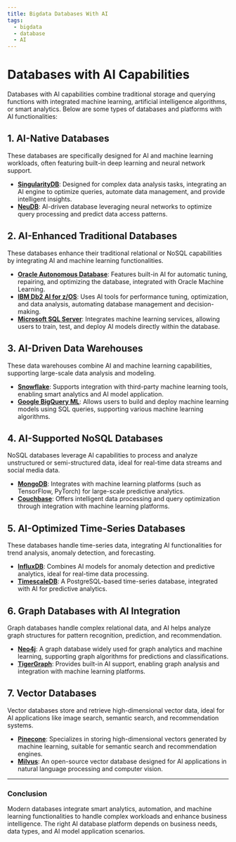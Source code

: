 ```yaml
---
title: Bigdata Databases With AI
tags:
  - bigdata
  - database
  - AI
---
```



# Databases with AI Capabilities

Databases with AI capabilities combine traditional storage and querying functions with integrated machine learning, artificial intelligence algorithms, or smart analytics. Below are some types of databases and platforms with AI functionalities:

## 1. AI-Native Databases
These databases are specifically designed for AI and machine learning workloads, often featuring built-in deep learning and neural network support.

- **[SingularityDB](https://github.com/singularitydb/singularitydb)**: Designed for complex data analysis tasks, integrating an AI engine to optimize queries, automate data management, and provide intelligent insights.
- **[NeuDB](https://github.com/neuDB/neuDB)**: AI-driven database leveraging neural networks to optimize query processing and predict data access patterns.

## 2. AI-Enhanced Traditional Databases
These databases enhance their traditional relational or NoSQL capabilities by integrating AI and machine learning functionalities.

- **[Oracle Autonomous Database](https://github.com/oracle/oracle-db)**: Features built-in AI for automatic tuning, repairing, and optimizing the database, integrated with Oracle Machine Learning.
- **[IBM Db2 AI for z/OS](https://github.com/IBM/db2-ai-zos)**: Uses AI tools for performance tuning, optimization, and data analysis, automating database management and decision-making.
- **[Microsoft SQL Server](https://github.com/microsoft/sql-server)**: Integrates machine learning services, allowing users to train, test, and deploy AI models directly within the database.

## 3. AI-Driven Data Warehouses
These data warehouses combine AI and machine learning capabilities, supporting large-scale data analysis and modeling.

- **[Snowflake](https://github.com/snowflakedb/snowflake)**: Supports integration with third-party machine learning tools, enabling smart analytics and AI model application.
- **[Google BigQuery ML](https://github.com/GoogleCloudPlatform/bigquery)**: Allows users to build and deploy machine learning models using SQL queries, supporting various machine learning algorithms.

## 4. AI-Supported NoSQL Databases
NoSQL databases leverage AI capabilities to process and analyze unstructured or semi-structured data, ideal for real-time data streams and social media data.

- **[MongoDB](https://github.com/mongodb/mongo)**: Integrates with machine learning platforms (such as TensorFlow, PyTorch) for large-scale predictive analytics.
- **[Couchbase](https://github.com/couchbase/couchbase-server)**: Offers intelligent data processing and query optimization through integration with machine learning platforms.

## 5. AI-Optimized Time-Series Databases
These databases handle time-series data, integrating AI functionalities for trend analysis, anomaly detection, and forecasting.

- **[InfluxDB](https://github.com/influxdata/influxdb)**: Combines AI models for anomaly detection and predictive analytics, ideal for real-time data processing.
- **[TimescaleDB](https://github.com/timescale/timescaledb)**: A PostgreSQL-based time-series database, integrated with AI for predictive analytics.

## 6. Graph Databases with AI Integration
Graph databases handle complex relational data, and AI helps analyze graph structures for pattern recognition, prediction, and recommendation.

- **[Neo4j](https://github.com/neo4j/neo4j)**: A graph database widely used for graph analytics and machine learning, supporting graph algorithms for predictions and classifications.
- **[TigerGraph](https://github.com/tigergraph/ecosys)**: Provides built-in AI support, enabling graph analysis and integration with machine learning platforms.

## 7. Vector Databases
Vector databases store and retrieve high-dimensional vector data, ideal for AI applications like image search, semantic search, and recommendation systems.

- **[Pinecone](https://github.com/pinecone-io/pinecone)**: Specializes in storing high-dimensional vectors generated by machine learning, suitable for semantic search and recommendation engines.
- **[Milvus](https://github.com/milvus-io/milvus)**: An open-source vector database designed for AI applications in natural language processing and computer vision.

---

### Conclusion
Modern databases integrate smart analytics, automation, and machine learning functionalities to handle complex workloads and enhance business intelligence. The right AI database platform depends on business needs, data types, and AI model application scenarios.